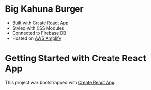 # Big Kahuna Burger

- Built with Create React App
- Styled with CSS Modules
- Connected to Firebase DB
- Hosted on [AWS Amplify](https://main.d1ps5nqqe1gmyb.amplifyapp.com/)

# Getting Started with Create React App

This project was bootstrapped with [Create React App](https://github.com/facebook/create-react-app).
